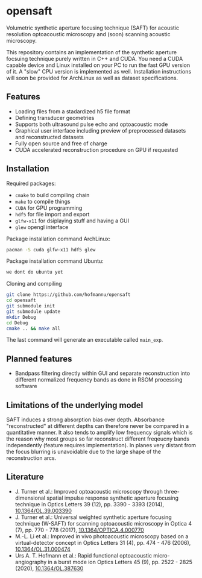# opensaft
Volumetric synthetic aperture focusing technique (SAFT) for acoustic resolution optoacoustic microscopy and (soon) scanning acoustic microscopy.

This repository contains an implementation of the synthetic aperture focsuing technique purely written in C++ and CUDA. You need a CUDA capable device and Linux installed on your PC to run the fast GPU version of it. A "slow" CPU version is implemented as well. Installation instructions will soon be provided for ArchLinux as well as dataset specifications.

## Features
*  Loading files from a stadardized h5 file format
*  Defining transducer geometries
*  Supports both ultrasound pulse echo and optoacoustic mode
*  Graphical user interface including preview of preprocessed datasets and reconstructed datasets
*  Fully open source and free of charge
*  CUDA accelerated reconstruction procedure on GPU if requested

## Installation

Required packages:
*  `cmake` to build compiling chain
*  `make` to compile things
*  `CUDA` for GPU programming
*  `hdf5` for file import and export
*  `glfw-x11` for dsiplaying stuff and having a GUI
*  `glew` opengl interface

Package installation command ArchLinux:
```bash
pacman -S cuda glfw-x11 hdf5 glew
```

Package installation command Ubuntu:
```bash
we dont do ubuntu yet
```

Cloning and compiling

```bash
git clone https://github.com/hofmannu/opensaft
cd opensaft
git submodule init
git submodule update
mkdir Debug
cd Debug
cmake .. && make all
```

The last command will generate an executable called `main_exp`.

## Planned features
*  Bandpass filtering directly within GUI and separate reconstruction into different normalized frequency bands as done in RSOM processing software

## Limitations of the underlying model
SAFT induces a strong absorption bias over depth. Absorbance "reconstructed" at different depths can therefore never be compared in a quantitative manner. It also tends to amplify low frequency signals which is the reason why most groups so far reconstruct different freqeucny bands independently (feature requires implementation). In planes very distant from the focus blurring is unavoidable due to the large shape of the reconstruction arcs.

## Literature
*  J. Turner et al.: Improved optoacoustic microscopy through three-dimensional spatial impulse response synthetic aperture focusing technique in Optics Letters 39 (12), pp. 3390 - 3393 (2014), [10.1364/OL.39.003390](https://doi.org/10.1364/OL.39.003390)
*  J. Turner et al.: Universal weighted synthetic aperture focusing technique (W-SAFT) for scanning optoacoustic microscopy in Optica 4 (7), pp. 770 - 778 (2017), [10.1364/OPTICA.4.000770](https://doi.org/10.1364/OPTICA.4.000770)
*  M.-L. Li et al.: Improved in vivo photoacoustic microscopy based on a virtual-detector concept in Optics Letters 31 (4), pp. 474 - 476 (2006), [10.1364/OL.31.000474](https://doi.org/10.1364/OL.31.000474) 
*  Urs A. T. Hofmann et al.: Rapid functional optoacoustic micro-angiography in a burst mode ion Optics Letters 45 (9), pp. 2522 - 2825 (2020), [10.1364/OL.387630](https://doi.org/10.1364/OL.387630)
